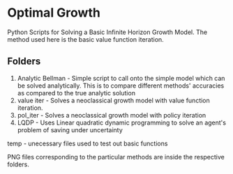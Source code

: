 # Optimal Growth
Python Scripts for Solving a Basic Infinite Horizon Growth Model. The method used here is the basic value function iteration.

## Folders

1. Analytic Bellman - Simple script to call onto the simple model which can be solved analytically. This is to compare different methods' accuracies as compared to the true analytic solution
2. value iter - Solves a neoclassical growth model with value function iteration.
3. pol_iter - Solves a neoclassical growth model with policy iteration
4. LQDP - Uses Linear quadratic dynamic programming to solve an agent's problem of saving under uncertainty

temp - unecessary files used to test out basic functions
 
PNG files corresponding to the particular methods are inside the respective folders.
